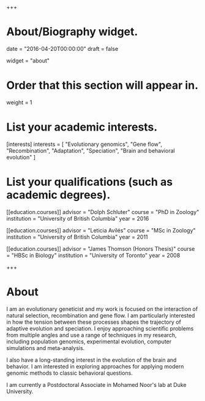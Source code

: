 +++
# About/Biography widget.

date = "2016-04-20T00:00:00"
draft = false

widget = "about"

# Order that this section will appear in.
weight = 1

# List your academic interests.
[interests]
  interests = [
    "Evolutionary genomics",
    "Gene flow",
    "Recombination",
    "Adaptation",
    "Speciation",
    "Brain and behavioral evolution"
  ]

# List your qualifications (such as academic degrees).
[[education.courses]]
  advisor = "Dolph Schluter"
  course = "PhD in Zoology"
  institution = "University of British Columbia"
  year = 2016

[[education.courses]]
  advisor = "Leticia Avilés"
  course = "MSc in Zoology"
  institution = "University of British Columbia"
  year = 2011

[[education.courses]]
  advisor = "James Thomson (Honors Thesis)"
  course = "HBSc in Biology"
  institution = "University of Toronto"
  year = 2008
 
+++

# About

I am an evolutionary geneticist and my work is focused on the interaction of natural selection, recombination and gene flow. 
I am particularly interested in how the tension between these processes shapes the trajectory of adaptive evolution and speciation.
I enjoy approaching scientific problems from multiple angles and use a range of techniques in my research, 
including population genomics, experimental evolution, computer simulations and meta-analysis. 

I also have a long-standing interest
in the evolution of the brain and behavior. I am interested in exploring approaches for applying modern genomic methods to classic behavioral questions.

I am currently a Postdoctoral Associate in Mohamed Noor's lab at Duke University. 